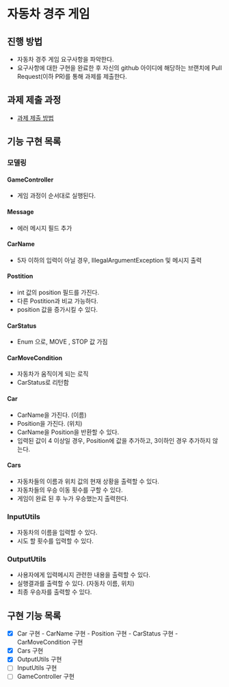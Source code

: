 # 자동차 경주 게임
## 진행 방법
* 자동차 경주 게임 요구사항을 파악한다.
* 요구사항에 대한 구현을 완료한 후 자신의 github 아이디에 해당하는 브랜치에 Pull Request(이하 PR)를 통해 과제를 제출한다.

## 과제 제출 과정
* [과제 제출 방법](https://github.com/next-step/nextstep-docs/tree/master/precourse)


## 기능 구현 목록
### 모델링
#### GameController
- 게임 과정이 순서대로 실행된다.

#### Message
- 에러 메시지 필드 추가

#### CarName
- 5자 이하의 입력이 아닐 경우, IllegalArgumentException 및 메시지 출력

#### Postition
- int 값의 position 필드를 가진다.
- 다른 Postition과 비교 가능하다.
- position 값을 증가시킬 수 있다.


#### CarStatus
- Enum 으로, MOVE , STOP 값 가짐

#### CarMoveCondition
- 자동차가 움직이게 되는 로직
- CarStatus로 리턴함

#### Car
- CarName을 가진다. (이름)
- Position을 가진다. (위치)
- CarName을 Position을 반환할 수 있다.
- 입력된 값이 4 이상일 경우, Position에 값을 추가하고, 3이하인 경우 추가하지 않는다.

#### Cars
- 자동차들의 이름과 위치 값의 현재 상황을 출력할 수 있다.
- 자동차들의 우승 이동 횟수를 구할 수 있다.
- 게임이 완료 된 후 누가 우승했는지 출력한다.

### InputUtils
- 자동차의 이름을 입력할 수 있다.
- 시도 할 횟수를 입력할 수 있다.


### OutputUtils
- 사용자에게 입력메시지 관련한 내용을 출력할 수 있다.
- 실행결과를 출력할 수 있다. (자동차 이름, 위치)
- 최종 우승자를 출력할 수 있다.


## 구현 기능 목록
- [X] Car 구현
      - CarName 구현
      - Position 구현
      - CarStatus 구현
      - CarMoveCondition 구현
- [X] Cars 구현
- [X] OutputUtils 구현
- [ ] InputUtils 구현
- [ ] GameController 구현